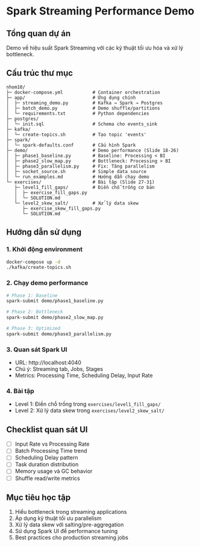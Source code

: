 # Spark Streaming Performance Demo

## Tổng quan dự án
Demo về hiệu suất Spark Streaming với các kỹ thuật tối ưu hóa và xử lý bottleneck.

## Cấu trúc thư mục
```
nhom10/
├─ docker-compose.yml           # Container orchestration
├─ app/                         # Ứng dụng chính
│  ├─ streaming_demo.py         # Kafka → Spark → Postgres
│  ├─ batch_demo.py             # Demo shuffle/partitions
│  └─ requirements.txt          # Python dependencies
├─ postgres/
│  └─ init.sql                  # Schema cho events_sink
├─ kafka/
│  └─ create-topics.sh          # Tạo topic 'events'
├─ spark/
│  └─ spark-defaults.conf       # Cấu hình Spark
├─ demo/                        # Demo performance (Slide 18-26)
│  ├─ phase1_baseline.py        # Baseline: Processing < BI
│  ├─ phase2_slow_map.py        # Bottleneck: Processing > BI  
│  ├─ phase3_parallelism.py     # Fix: Tăng parallelism
│  ├─ socket_source.sh          # Simple data source
│  └─ run_examples.md           # Hướng dẫn chạy demo
└─ exercises/                   # Bài tập (Slide 27-31)
   ├─ level1_fill_gaps/         # Điền chỗ trống cơ bản
   │  ├─ exercise_fill_gaps.py
   │  └─ SOLUTION.md
   └─ level2_skew_salt/         # Xử lý data skew
      ├─ exercise_skew_fill_gaps.py
      └─ SOLUTION.md
```

## Hướng dẫn sử dụng

### 1. Khởi động environment
```bash
docker-compose up -d
./kafka/create-topics.sh
```

### 2. Chạy demo performance
```bash
# Phase 1: Baseline
spark-submit demo/phase1_baseline.py

# Phase 2: Bottleneck  
spark-submit demo/phase2_slow_map.py

# Phase 3: Optimized
spark-submit demo/phase3_parallelism.py
```

### 3. Quan sát Spark UI
- URL: http://localhost:4040
- Chú ý: Streaming tab, Jobs, Stages
- Metrics: Processing Time, Scheduling Delay, Input Rate

### 4. Bài tập
- Level 1: Điền chỗ trống trong `exercises/level1_fill_gaps/`
- Level 2: Xử lý data skew trong `exercises/level2_skew_salt/`

## Checklist quan sát UI
- [ ] Input Rate vs Processing Rate
- [ ] Batch Processing Time trend
- [ ] Scheduling Delay pattern  
- [ ] Task duration distribution
- [ ] Memory usage và GC behavior
- [ ] Shuffle read/write metrics

## Mục tiêu học tập
1. Hiểu bottleneck trong streaming applications
2. Áp dụng kỹ thuật tối ưu parallelism
3. Xử lý data skew với salting/pre-aggregation
4. Sử dụng Spark UI để performance tuning
5. Best practices cho production streaming jobs
